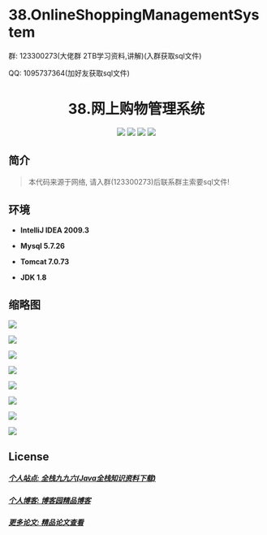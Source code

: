 # 38.OnlineShoppingManagementSystem

<p>群: 123300273(大佬群 2TB学习资料,讲解)(入群获取sql文件)</p>
<p>QQ: 1095737364(加好友获取sql文件)</p>

<p><h1 align="center">38.网上购物管理系统</h1></p>

<p align="center">
	<img src="https://img.shields.io/badge/jdk-1.8-orange.svg"/>
    <img src="https://img.shields.io/badge/servlet-5.x-lightgrey.svg"/>
    <img src="https://img.shields.io/badge/jsp-3.x-blue.svg"/>
    <img src="https://img.shields.io/badge/jdbc-3.x-blue.svg"/>
</p>

## 简介

> 本代码来源于网络, 请入群(123300273)后联系群主索要sql文件!
>





## 环境

- <b>IntelliJ IDEA 2009.3</b>

- <b>Mysql 5.7.26</b>

- <b>Tomcat 7.0.73</b>

- <b>JDK 1.8</b>


## 缩略图

![](https://img2020.cnblogs.com/blog/588112/202101/588112-20210110005425331-399755418.png)

![](https://img2020.cnblogs.com/blog/588112/202101/588112-20210110005435526-1846740395.png)

![](https://img2020.cnblogs.com/blog/588112/202101/588112-20210110005444678-1300681931.png)

![](https://img2020.cnblogs.com/blog/588112/202101/588112-20210110005453734-1711242235.png)

![](https://img2020.cnblogs.com/blog/588112/202101/588112-20210110005502090-2132276903.png)

![](https://img2020.cnblogs.com/blog/588112/202101/588112-20210110005521760-351046927.png)

![](https://img2020.cnblogs.com/blog/588112/202101/588112-20210110005532123-1538917668.png)

![](https://img2020.cnblogs.com/blog/588112/202101/588112-20210110005541961-915563500.png)

## License

##### [个人站点: 全栈九九六(Java全栈知识资料下载)](https://www.blog996.com/)
##### [个人博客: 博客园精品博客](https://www.cnblogs.com/yysbolg/)
##### [更多论文: 精品论文查看](https://www.cnblogs.com/yysbolg/category/1886262.html)

